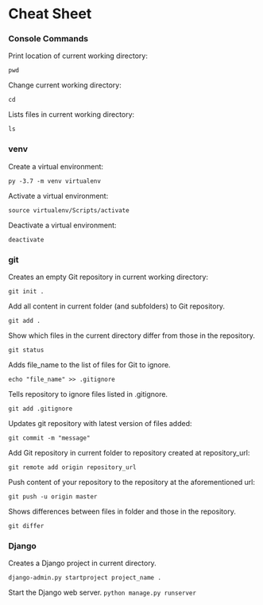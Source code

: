 # Cheat Sheet

### Console Commands
Print location of current working directory:
```
pwd
```
Change current working directory:
```
cd
```
Lists files in current working directory:
```
ls
```


### venv

Create a virtual environment:
```
py -3.7 -m venv virtualenv
```
Activate a virtual environment:
```
source virtualenv/Scripts/activate
```
Deactivate a virtual environment:
```
deactivate
```

### git
Creates an empty Git repository in current working directory:
```
git init .
```
Add all content in current folder (and subfolders) to Git repository.
```
git add .
```
Show which files in the current directory differ from those in the repository.
```
git status
```
Adds file_name to the list of files for Git to ignore.
```
echo "file_name" >> .gitignore
```
Tells repository to ignore files listed in .gitignore.
```
git add .gitignore
```
Updates git repository with latest version of files added:
```
git commit -m "message"
```
Add Git repository in current folder to repository created at repository_url:
```
git remote add origin repository_url
```
Push content of your repository to the repository at the aforementioned url:
```
git push -u origin master
```
Shows differences between files in folder and those in the repository.
```
git differ 
```
	

### Django
Creates a Django project in current directory.
```
django-admin.py startproject project_name .
```
Start the Django web server.
```python manage.py runserver```
	

